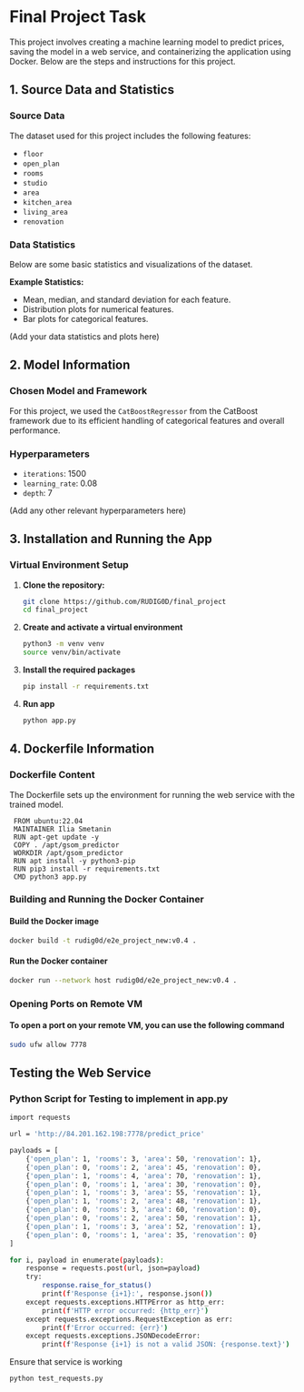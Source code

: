# Final Project Task

This project involves creating a machine learning model to predict prices, saving the model in a web service, and containerizing the application using Docker. Below are the steps and instructions for this project.

## 1. Source Data and Statistics

### Source Data
The dataset used for this project includes the following features:
- `floor`
- `open_plan`
- `rooms`
- `studio`
- `area`
- `kitchen_area`
- `living_area`
- `renovation`

### Data Statistics
Below are some basic statistics and visualizations of the dataset.

**Example Statistics:**
- Mean, median, and standard deviation for each feature.
- Distribution plots for numerical features.
- Bar plots for categorical features.

(Add your data statistics and plots here)

## 2. Model Information

### Chosen Model and Framework
For this project, we used the `CatBoostRegressor` from the CatBoost framework due to its efficient handling of categorical features and overall performance.

### Hyperparameters
- `iterations`: 1500
- `learning_rate`: 0.08
- `depth`: 7

(Add any other relevant hyperparameters here)

## 3. Installation and Running the App

### Virtual Environment Setup

1. **Clone the repository:**
   ```bash
   git clone https://github.com/RUDIG0D/final_project
   cd final_project
2. **Create and activate a virtual environment**
   ```bash
   python3 -m venv venv
   source venv/bin/activate
3. **Install the required packages**
   ```bash
   pip install -r requirements.txt
4. **Run app**
   ```bash
   python app.py
## 4. Dockerfile Information

### Dockerfile Content
The Dockerfile sets up the environment for running the web service with the trained model.
```
 FROM ubuntu:22.04
 MAINTAINER Ilia Smetanin 
 RUN apt-get update -y
 COPY . /apt/gsom_predictor
 WORKDIR /apt/gsom_predictor
 RUN apt install -y python3-pip
 RUN pip3 install -r requirements.txt
 CMD python3 app.py
 ```
 
### Building and Running the Docker Container
#### Build the Docker image

```bash
docker build -t rudig0d/e2e_project_new:v0.4 . 
```
#### Run the Docker container
```bash
docker run --network host rudig0d/e2e_project_new:v0.4 .
```
### Opening Ports on Remote VM
#### To open a port on your remote VM, you can use the following command
```bash
sudo ufw allow 7778
```

## Testing the Web Service
### Python Script for Testing to implement in app.py
```bash
import requests

url = 'http://84.201.162.198:7778/predict_price'

payloads = [
    {'open_plan': 1, 'rooms': 3, 'area': 50, 'renovation': 1},
    {'open_plan': 0, 'rooms': 2, 'area': 45, 'renovation': 0},
    {'open_plan': 1, 'rooms': 4, 'area': 70, 'renovation': 1},
    {'open_plan': 0, 'rooms': 1, 'area': 30, 'renovation': 0},
    {'open_plan': 1, 'rooms': 3, 'area': 55, 'renovation': 1},
    {'open_plan': 1, 'rooms': 2, 'area': 48, 'renovation': 1},
    {'open_plan': 0, 'rooms': 3, 'area': 60, 'renovation': 0},
    {'open_plan': 0, 'rooms': 2, 'area': 50, 'renovation': 1},
    {'open_plan': 1, 'rooms': 3, 'area': 52, 'renovation': 1},
    {'open_plan': 0, 'rooms': 1, 'area': 35, 'renovation': 0}
]

for i, payload in enumerate(payloads):
    response = requests.post(url, json=payload)
    try:
        response.raise_for_status()  
        print(f'Response {i+1}:', response.json())
    except requests.exceptions.HTTPError as http_err:
        print(f'HTTP error occurred: {http_err}')
    except requests.exceptions.RequestException as err:
        print(f'Error occurred: {err}')
    except requests.exceptions.JSONDecodeError:
        print(f'Response {i+1} is not a valid JSON: {response.text}')
```
Ensure  that service is working

```bash
python test_requests.py
```
